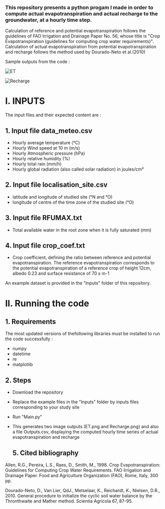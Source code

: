### This repository presents a python progam I made in order to compute actual evapotranspiration and actual recharge to the groundwater, at a hourly time step.
Calculation of reference and potential evapotranspiration follows the guidelines of FAO Irrigation and Drainage Paper No. 56, whose title is "Crop
Evapotranspiration (guidelines for computing crop water requirements)". Calculation of actual evapotranspiration from potential evapotranspiration and recharge follows the method used by Dourado-Neto et al.(2010)

Sample outputs from the code :

![ET](https://user-images.githubusercontent.com/67539849/184498456-11d0aef9-1632-47f2-ad41-742d09c9e111.png)

![Recharge](https://user-images.githubusercontent.com/67539849/184498460-26b35372-cd0c-48f3-bea3-282cf7cbf28e.png)

# **I.	INPUTS**

The input files and their expected content are :
## 1. Input file data_meteo.csv
- Hourly average temperature (°C)
- Hourly Wind speed at 10 m (m/s)
- Hourly Atmospheric pressure (hPa)
- Hourly relative humidity (%)
- Hourly total rain (mm/h)
- Hourly global radiation (also called solar radiation) in joules/cm²
## 2. Input file localisation_site.csv
- latitude and longitude of studied site (°N and °O)
- longitude of centre of the time zone of the studied site (°O)
## 3. Input file RFUMAX.txt
- Total available water in the root zone when it is fully saturated (mm)
## 4. Input file crop_coef.txt
- Crop coefficient, defining the ratio between reference and potential evapotranspiration. The reference evapotranspiration corresponds to the potential evapotranspiration of a reference crop of height 12cm, albedo 0.23 and surface resistance of 70 s m-1

An example dataset is provided in the "Inputs" folder of this repository.

# **II.	Running the code**
  ## 1. Requirements
The most updated versions of thefollowing libraries must be installed to run the code successfully :
- numpy
- datetime
- re
- matplotlib

 ## 2. Steps
- Download the repository
- Replace the example files in the "Inputs" folder by inputs files corresponding to your study site
- Run "Main.py"
- This generates two image outputs (ET.png and Recharge.png) and also a file Outputs.csv, displaying the computed hourly time series of actual evapotranspiration and recharge
  
  ## 5. Cited bibliography
  
Allen, R.G., Pereira, L.S., Raes, D., Smith, M., 1998. Crop Evapotranspiration: Guidelines for Computing Crop Water Requirements. FAO Irrigation and Drainage Paper. Food and Agriculture Organization (FAO), Rome, Italy, 300 pp.

Dourado-Neto, D., Van Lier, QdJ., Metselaar, K., Reichardt, K., Nielsen, D.R., 2010. General procedure to initialize the cyclic soil water balance by the Thronthwaite and Mather method. Scientia Agricola 67, 87-95.
  
